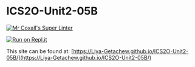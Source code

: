 # ICS2O-Unit2-05B

[![Mr Coxall's Super Linter](https://github.com/Liya-Getachew/ICS2O-Unit2-05B/workflows/Mr%20Coxall's%20Super%20Linter/badge.svg)](https://github.com/Liya-Getachew/ICS2O-Unit2-05B/actions)

[![Run on Repl.it](https://repl.it/badge/github/Liya-Getachew/ICS2O-Unit2-05B)](https://repl.it/github/Liya-Getachew/ICS2O-Unit2-05B)

This site can be found at: [https://Liya-Getachew.github.io/ICS2O-Unit2-05B/](https://Liya-Getachew.github.io/ICS2O-Unit2-05B/)
